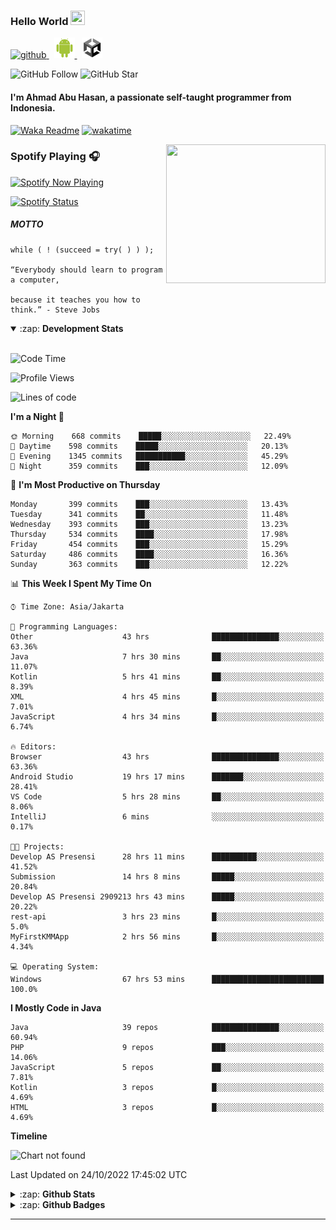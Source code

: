 ### Hello World <img src="https://github.com/eby8zevin/eby8zevin/blob/main/assets/Hi.gif"  width="23" height="23">

<p align="left">
  <a href="https://github.com/eby8zevin" target="_blank">
    <img src="https://github.com/eby8zevin/eby8zevin/blob/main/assets/GitHub.png" alt="github" width="33" height="33"/>
  </a>
  &nbsp;
  <a href="https://github.com/eby8zevin/QRBarcode" target="_blank">
    <img src="https://raw.githubusercontent.com/devicons/devicon/master/icons/android/android-plain.svg" alt="android" width="33" height="33"/>
  </a>
  &nbsp;
  <a href="https://github.com/eby8zevin/unity-ARMarker" target="_blank">
    <img src="https://raw.githubusercontent.com/devicons/devicon/master/icons/unity/unity-original.svg" alt="unity" width="33" height="33"/>
  </a>
</p>

![GitHub Follow](https://img.shields.io/github/followers/eby8zevin.svg?style=social&label=Follow)
![GitHub Star](https://img.shields.io/github/stars/eby8zevin?affiliations=OWNER%2CCOLLABORATOR&style=social&label=Star)

#### I'm Ahmad Abu Hasan, a passionate self-taught programmer from Indonesia.

[![Waka Readme](https://github.com/eby8zevin/eby8zevin/actions/workflows/anmol098.yml/badge.svg)](https://github.com/eby8zevin/eby8zevin/actions/workflows/anmol098.yml)
[![wakatime](https://wakatime.com/badge/user/bbcd646f-1daf-4865-a20e-46d4c803e6f8.svg)](https://wakatime.com/@bbcd646f-1daf-4865-a20e-46d4c803e6f8)

<img src="https://github.com/eby8zevin/eby8zevin/blob/main/assets/Octocat.png" width="255" height="222" align='right'>

### Spotify Playing 🎧

[<img src="https://spotify-now-playing-ahmadabuhasan.vercel.app/api/spotify-playing" alt="Spotify Now Playing" width="350" />](https://open.spotify.com/user/gr3y7pr12w9ol2dy2ccdb10e7)

[<img src="https://readme-spotify-status-ahmadabuhasan.vercel.app/api/run-spotify-status" alt="Spotify Status" width="350" />](https://open.spotify.com/user/gr3y7pr12w9ol2dy2ccdb10e7)

##### MOTTO

```
while ( ! (succeed = try( ) ) );

“Everybody should learn to program a computer,

because it teaches you how to think.” - Steve Jobs
```

<details open>
  <summary> :zap: <b>Development Stats</b> </summary>
<br/>

<!--START_SECTION:waka-->
![Code Time](http://img.shields.io/badge/Code%20Time-1%2C758%20hrs%209%20mins-blue)

![Profile Views](http://img.shields.io/badge/Profile%20Views-4-blue)

![Lines of code](https://img.shields.io/badge/From%20Hello%20World%20I%27ve%20Written-244%20Thousand%20lines%20of%20code-blue)

**I'm a Night 🦉** 

```text
🌞 Morning    668 commits    █████░░░░░░░░░░░░░░░░░░░░   22.49% 
🌆 Daytime    598 commits    █████░░░░░░░░░░░░░░░░░░░░   20.13% 
🌃 Evening    1345 commits   ███████████░░░░░░░░░░░░░░   45.29% 
🌙 Night      359 commits    ███░░░░░░░░░░░░░░░░░░░░░░   12.09%

```
📅 **I'm Most Productive on Thursday** 

```text
Monday       399 commits    ███░░░░░░░░░░░░░░░░░░░░░░   13.43% 
Tuesday      341 commits    ██░░░░░░░░░░░░░░░░░░░░░░░   11.48% 
Wednesday    393 commits    ███░░░░░░░░░░░░░░░░░░░░░░   13.23% 
Thursday     534 commits    ████░░░░░░░░░░░░░░░░░░░░░   17.98% 
Friday       454 commits    ███░░░░░░░░░░░░░░░░░░░░░░   15.29% 
Saturday     486 commits    ████░░░░░░░░░░░░░░░░░░░░░   16.36% 
Sunday       363 commits    ███░░░░░░░░░░░░░░░░░░░░░░   12.22%

```


📊 **This Week I Spent My Time On** 

```text
⌚︎ Time Zone: Asia/Jakarta

💬 Programming Languages: 
Other                    43 hrs              ███████████████░░░░░░░░░░   63.36% 
Java                     7 hrs 30 mins       ██░░░░░░░░░░░░░░░░░░░░░░░   11.07% 
Kotlin                   5 hrs 41 mins       ██░░░░░░░░░░░░░░░░░░░░░░░   8.39% 
XML                      4 hrs 45 mins       █░░░░░░░░░░░░░░░░░░░░░░░░   7.01% 
JavaScript               4 hrs 34 mins       █░░░░░░░░░░░░░░░░░░░░░░░░   6.74%

🔥 Editors: 
Browser                  43 hrs              ███████████████░░░░░░░░░░   63.36% 
Android Studio           19 hrs 17 mins      ███████░░░░░░░░░░░░░░░░░░   28.41% 
VS Code                  5 hrs 28 mins       ██░░░░░░░░░░░░░░░░░░░░░░░   8.06% 
IntelliJ                 6 mins              ░░░░░░░░░░░░░░░░░░░░░░░░░   0.17%

🐱‍💻 Projects: 
Develop AS Presensi      28 hrs 11 mins      ██████████░░░░░░░░░░░░░░░   41.52% 
Submission               14 hrs 8 mins       █████░░░░░░░░░░░░░░░░░░░░   20.84% 
Develop AS Presensi 2909213 hrs 43 mins      █████░░░░░░░░░░░░░░░░░░░░   20.22% 
rest-api                 3 hrs 23 mins       █░░░░░░░░░░░░░░░░░░░░░░░░   5.0% 
MyFirstKMMApp            2 hrs 56 mins       █░░░░░░░░░░░░░░░░░░░░░░░░   4.34%

💻 Operating System: 
Windows                  67 hrs 53 mins      █████████████████████████   100.0%

```

**I Mostly Code in Java** 

```text
Java                     39 repos            ███████████████░░░░░░░░░░   60.94% 
PHP                      9 repos             ███░░░░░░░░░░░░░░░░░░░░░░   14.06% 
JavaScript               5 repos             ██░░░░░░░░░░░░░░░░░░░░░░░   7.81% 
Kotlin                   3 repos             █░░░░░░░░░░░░░░░░░░░░░░░░   4.69% 
HTML                     3 repos             █░░░░░░░░░░░░░░░░░░░░░░░░   4.69%

```


**Timeline**

![Chart not found](https://raw.githubusercontent.com/eby8zevin/eby8zevin/main/charts/bar_graph.png) 


 Last Updated on 24/10/2022 17:45:02 UTC
<!--END_SECTION:waka-->

</details>

<details>
  <summary> :zap: <b>Github Stats</b> </summary>
<p align="center">:heart:</p>
<p align="center"><a href="https://github.com/eby8zevin">
  <img src="https://github-readme-stats.vercel.app/api?username=eby8zevin&show_icons=true&theme=dark&line_height=20">
  <img src="https://github-readme-stats.vercel.app/api/top-langs/?username=eby8zevin&layout=compact&theme=dark">
</a></p>
<p align="center">
  <a href="https://github.com/eby8zevin">
    <img src="https://github-readme-streak-stats.herokuapp.com/?user=eby8zevin&theme=dark"/>
  </a>
</p>
</details>

<details>
  <summary> :zap: <b>Github Badges</b> </summary>
  <br>
  <a href='https://archiveprogram.github.com/'><img src='https://raw.githubusercontent.com/acervenky/animated-github-badges/master/assets/acbadge.gif' width='40' height='40'></a> 
  <a href='https://docs.github.com/en/developers'><img src='https://raw.githubusercontent.com/acervenky/animated-github-badges/master/assets/devbadge.gif' width='40' height='40'></a> 
  <a href='https://github.com/pricing'><img src='https://raw.githubusercontent.com/acervenky/animated-github-badges/master/assets/pro.gif' width='40' height='40'></a> 
  <a href='https://stars.github.com/'><img src='https://raw.githubusercontent.com/acervenky/animated-github-badges/master/assets/starbadge.gif' width='35' height='35'></a> 
  <a href='https://docs.github.com/en/github/supporting-the-open-source-community-with-github-sponsors'><img src='https://raw.githubusercontent.com/acervenky/animated-github-badges/master/assets/sponsorbadge.gif' width='35' height='35'></a>
</details>

---
